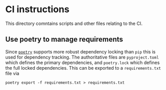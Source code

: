 <!--
SPDX-PackageName: "ACTS"
SPDX-FileCopyrightText: 2016 CERN
SPDX-License-Identifier: MPL-2.0
-->

# CI instructions

This directory comntains scripts and other files relating to the CI.

## Use poetry to manage requirements

Since [`poetry`](https://python-poetry.org) supports more robust dependency locking than `pip` this is used for dependency tracking. The authoritative files are `pyproject.toml` which defines the primary dependencies, and `poetry.lock` which defines the full locked dependencies. This can be exported to a `requirements.txt` file via

```console
poetry export -f requirements.txt > requirements.txt
```

